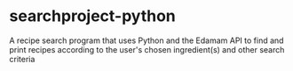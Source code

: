 # searchproject-python
A recipe search program that uses Python and the Edamam API to find and print recipes according to the user's chosen ingredient(s) and other search criteria
